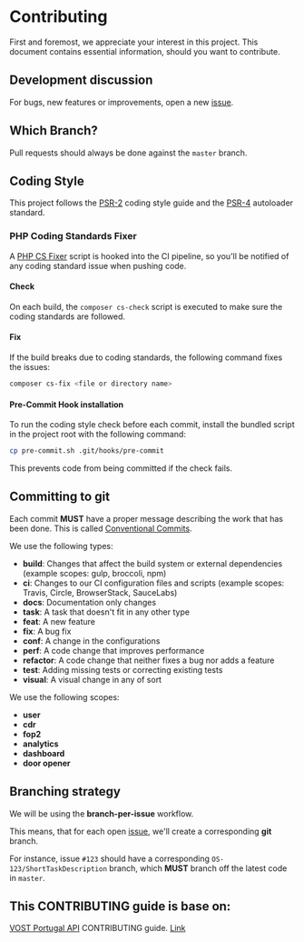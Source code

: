 # Contributing
First and foremost, we appreciate your interest in this project. This document contains essential information, should you want to contribute.

## Development discussion
For bugs, new features or improvements, open a new [issue](https://github.com/CruzVermelhaCNE/OperatorSoftware/issues/new).

## Which Branch?
Pull requests should always be done against the `master` branch.

## Coding Style
This project follows the [PSR-2](https://www.php-fig.org/psr/psr-2/) coding style guide and the [PSR-4](https://www.php-fig.org/psr/psr-4/) autoloader standard.

### PHP Coding Standards Fixer
A [PHP CS Fixer](https://cs.symfony.com/) script is hooked into the CI pipeline, so you'll be notified of any coding standard issue when pushing code.

#### Check
On each build, the `composer cs-check` script is executed to make sure the coding standards are followed.

#### Fix
If the build breaks due to coding standards, the following command fixes the issues:

```sh
composer cs-fix <file or directory name>
```

#### Pre-Commit Hook installation
To run the coding style check before each commit, install the bundled script in the project root with the following command:

```sh
cp pre-commit.sh .git/hooks/pre-commit
```

This prevents code from being committed if the check fails.

## Committing to git
Each commit **MUST** have a proper message describing the work that has been done.
This is called [Conventional Commits](https://www.conventionalcommits.org/).

We use the following types:

* **build**: Changes that affect the build system or external dependencies (example scopes: gulp, broccoli, npm)
* **ci**: Changes to our CI configuration files and scripts (example scopes: Travis, Circle, BrowserStack, SauceLabs)
* **docs**: Documentation only changes
* **task**: A task that doesn't fit in any other type
* **feat**: A new feature
* **fix**: A bug fix
* **conf**: A change in the configurations
* **perf**: A code change that improves performance
* **refactor**: A code change that neither fixes a bug nor adds a feature
* **test**: Adding missing tests or correcting existing tests
* **visual**: A visual change in any of sort

We use the following scopes:

* **user**
* **cdr**
* **fop2**
* **analytics**
* **dashboard**
* **door opener**


## Branching strategy
We will be using the **branch-per-issue** workflow.

This means, that for each open [issue](https://github.com/CruzVermelhaCNE/OperatorSoftware/issues), we'll create a corresponding **git** branch.

For instance, issue `#123` should have a corresponding `OS-123/ShortTaskDescription` branch, which **MUST** branch off the latest code in `master`.

## This CONTRIBUTING guide is base on:

[VOST Portugal API](https://github.com/vostpt/api/) CONTRIBUTING guide. [Link](https://github.com/vostpt/api/blob/master/CONTRIBUTING.md)